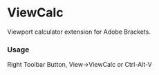 ViewCalc
=================

Viewport calculator extension for Adobe Brackets.


### Usage
Right Toolbar Button, View->ViewCalc or Ctrl-Alt-V